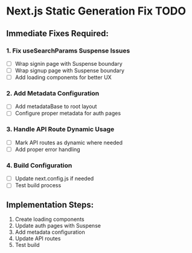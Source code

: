 # Next.js Static Generation Fix TODO

## Immediate Fixes Required:

### 1. Fix useSearchParams Suspense Issues
- [ ] Wrap signin page with Suspense boundary
- [ ] Wrap signup page with Suspense boundary
- [ ] Add loading components for better UX

### 2. Add Metadata Configuration
- [ ] Add metadataBase to root layout
- [ ] Configure proper metadata for auth pages

### 3. Handle API Route Dynamic Usage
- [ ] Mark API routes as dynamic where needed
- [ ] Add proper error handling

### 4. Build Configuration
- [ ] Update next.config.js if needed
- [ ] Test build process

## Implementation Steps:
1. Create loading components
2. Update auth pages with Suspense
3. Add metadata configuration
4. Update API routes
5. Test build
